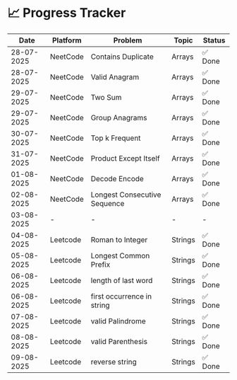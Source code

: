 
# 📈  Progress Tracker

| Date       | Platform   | Problem                             | Topic     | Status |
|------------|------------|-------------------------------------|-----------|---------|
| 28-07-2025 | NeetCode   | Contains Duplicate                  | Arrays    | ✅ Done |
| 28-07-2025 | NeetCode   | Valid Anagram                       | Arrays    | ✅ Done |
| 29-07-2025 | NeetCode   | Two Sum                             | Arrays    | ✅ Done |
| 29-07-2025 | NeetCode   | Group Anagrams                      | Arrays    | ✅ Done |
| 30-07-2025 | NeetCode   | Top k Frequent                      | Arrays    | ✅ Done |
| 31-07-2025 | NeetCode   | Product Except Itself               | Arrays    | ✅ Done |
| 01-08-2025 | NeetCode   | Decode Encode                       | Arrays    | ✅ Done |
| 02-08-2025 | NeetCode   | Longest Consecutive Sequence        | Arrays    | ✅ Done |
| 03-08-2025 | -          | -                                   | -         | -        |
| 04-08-2025 | Leetcode   | Roman to Integer                    | Strings   | ✅ Done |
| 05-08-2025 | Leetcode   | Longest Common Prefix               | Strings   | ✅ Done |
| 06-08-2025 | Leetcode   | length of last word                 | Strings   | ✅ Done |
| 06-08-2025 | Leetcode   | first occurrence in string          | Strings   | ✅ Done |
| 07-08-2025 | Leetcode   | valid Palindrome                    | Strings   | ✅ Done |
| 08-08-2025 | Leetcode   | valid Parenthesis                   | Strings   | ✅ Done |
| 09-08-2025 | Leetcode   | reverse string                      | Strings   | ✅ Done |
